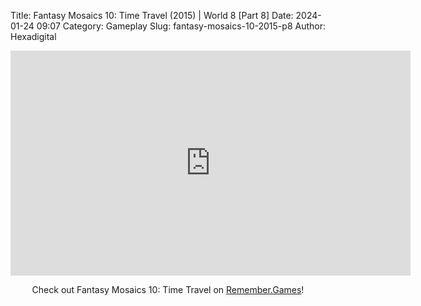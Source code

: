 Title: Fantasy Mosaics 10: Time Travel (2015) | World 8 [Part 8]
Date: 2024-01-24 09:07
Category: Gameplay
Slug: fantasy-mosaics-10-2015-p8
Author: Hexadigital

<center><iframe src="https://www.youtube.com/embed/8JeE2EIkNs4?feature=oembed" allow="accelerometer; autoplay; encrypted-media; gyroscope; picture-in-picture" width="640" height="360" frameborder="0"></iframe>

Check out Fantasy Mosaics 10: Time Travel on [Remember.Games](https://remember.games/game/8060/fantasy-mosaics-10-time-travel/)!</center>